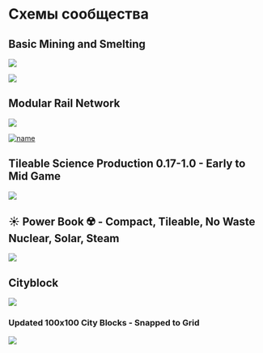# Схемы сообщества

## Basic Mining and Smelting

[![](https://i.imgur.com/2CpZvSv.jpeg)](https://factorioprints.com/view/-KoluN5jvWgI0egykK_W)

![](https://imgur.com/a/LsUJ3id)

## Modular Rail Network
[![](https://i.imgur.com/7UHaFA1.jpeg)](https://www.factorio.school/view/-K_VpUtsGAlQeBuZ1oez)

[![name](pic)](link)

##  Tileable Science Production 0.17-1.0 - Early to Mid Game

[![](http://i.imgur.com/42RoMSil.jpeg)](https://www.factorio.school/view/-KnQ865j-qQ21WoUPbd3)

##  ☀️ Power Book ☢️ - Compact, Tileable, No Waste Nuclear, Solar, Steam

[![](http://i.imgur.com/EL5C7TOl.jpeg)](https://www.factorio.school/view/-Kn2afLokZdBO-uHcIAF)

## Cityblock

![](https://curiouscoding.nl/misc/factorio-early-game/)

### Updated 100x100 City Blocks - Snapped to Grid

[![](http://i.imgur.com/TeMNCxMl.jpeg)](https://www.factorio.school/view/-MOy8SsNcu5BNqCZ2ZnL)